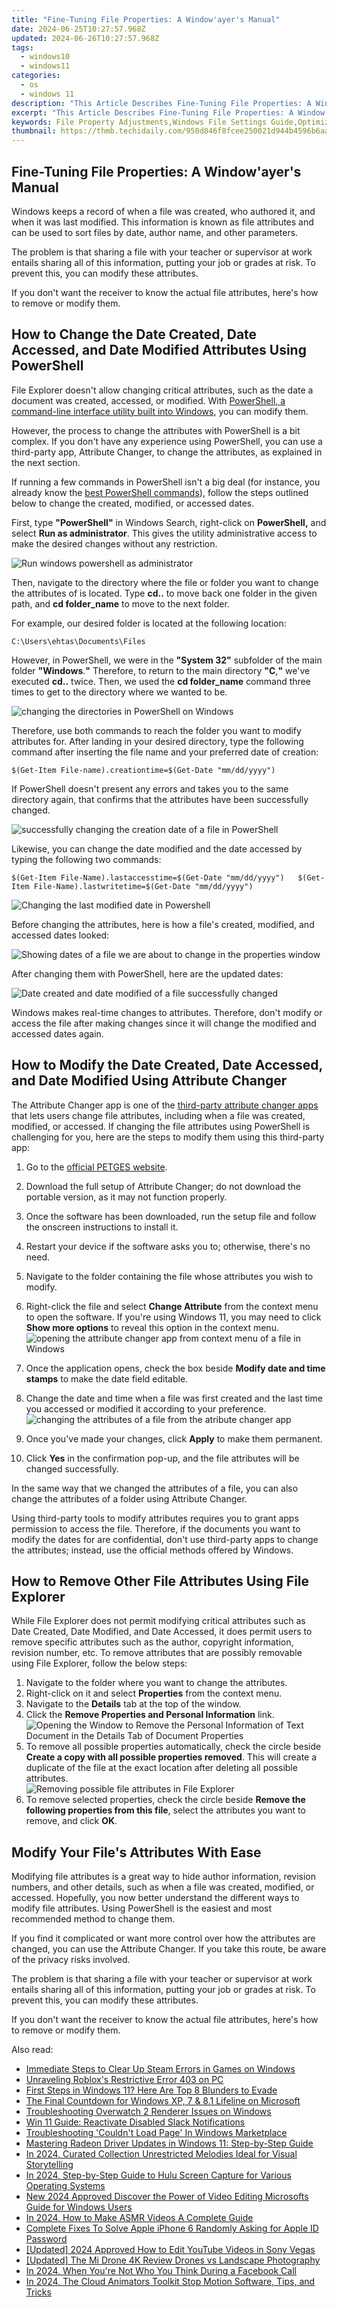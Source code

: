 ```yaml
---
title: "Fine-Tuning File Properties: A Window'ayer's Manual"
date: 2024-06-25T10:27:57.968Z
updated: 2024-06-26T10:27:57.968Z
tags:
  - windows10
  - windows11
categories:
  - os
  - windows 11
description: "This Article Describes Fine-Tuning File Properties: A Window'ayer's Manual"
excerpt: "This Article Describes Fine-Tuning File Properties: A Window'ayer's Manual"
keywords: File Property Adjustments,Windows File Settings Guide,Optimize File Attributes,Advanced File Configurations,Enhance File Properties,File Customization Techniques,Mastering File Settings
thumbnail: https://thmb.techidaily.com/950d846f8fcee250021d944b4596b6aafb3f396fb97820df6fae0f8fc53f28aa.jpg
---
```


## Fine-Tuning File Properties: A Window'ayer's Manual

 Windows keeps a record of when a file was created, who authored it, and when it was last modified. This information is known as file attributes and can be used to sort files by date, author name, and other parameters.

 The problem is that sharing a file with your teacher or supervisor at work entails sharing all of this information, putting your job or grades at risk. To prevent this, you can modify these attributes.

 If you don't want the receiver to know the actual file attributes, here's how to remove or modify them.

## How to Change the Date Created, Date Accessed, and Date Modified Attributes Using PowerShell

 File Explorer doesn't allow changing critical attributes, such as the date a document was created, accessed, or modified. With [PowerShell, a command-line interface utility built into Windows](http://www.makeuseof.com/what-is-windows-powershell/), you can modify them.

 However, the process to change the attributes with PowerShell is a bit complex. If you don't have any experience using PowerShell, you can use a third-party app, Attribute Changer, to change the attributes, as explained in the next section.

 If running a few commands in PowerShell isn't a big deal (for instance, you already know the [best PowerShell commands](https://www.makeuseof.com/windows-powershell-commands-cmdlets/)), follow the steps outlined below to change the created, modified, or accessed dates.

 First, type **"PowerShell"** in Windows Search, right-click on **PowerShell,** and select **Run as administrator**. This gives the utility administrative access to make the desired changes without any restriction.

![Run windows powershell as administrator](https://static1.makeuseofimages.com/wordpress/wp-content/uploads/2023/05/run-windows-powershell-as-administrator.jpg)

 Then, navigate to the directory where the file or folder you want to change the attributes of is located. Type **cd..** to move back one folder in the given path, and **cd folder\_name** to move to the next folder.

 For example, our desired folder is located at the following location:

`C:\Users\ehtas\Documents\Files`

 However, in PowerShell, we were in the **"System 32"** subfolder of the main folder **"Windows**.**"** Therefore, to return to the main directory **"C**,**"** we've executed **cd..** twice. Then, we used the **cd folder\_name** command three times to get to the directory where we wanted to be.

![changing the directories in PowerShell on Windows](https://static1.makeuseofimages.com/wordpress/wp-content/uploads/2023/10/changing-directories.jpg)

 Therefore, use both commands to reach the folder you want to modify attributes for. After landing in your desired directory, type the following command after inserting the file name and your preferred date of creation:

`$(Get-Item File-name).creationtime=$(Get-Date "mm/dd/yyyy")`

 If PowerShell doesn't present any errors and takes you to the same directory again, that confirms that the attributes have been successfully changed.

![successfully changing the creation date of a file in PowerShell](https://static1.makeuseofimages.com/wordpress/wp-content/uploads/2023/10/creation-date-has-been-changed.jpg)

 Likewise, you can change the date modified and the date accessed by typing the following two commands:

`$(Get-Item File-Name).lastaccesstime=$(Get-Date "mm/dd/yyyy")  
$(Get-Item File-Name).lastwritetime=$(Get-Date "mm/dd/yyyy")`

![Changing the last modified date in Powershell](https://static1.makeuseofimages.com/wordpress/wp-content/uploads/2023/10/last-modified-date-has-been-changed.jpg)

 Before changing the attributes, here is how a file's created, modified, and accessed dates looked:

![Showing dates of a file we are about to change in the properties window](https://static1.makeuseofimages.com/wordpress/wp-content/uploads/2023/10/dates-of-a-file-we-are-about-to-change.jpg)

 After changing them with PowerShell, here are the updated dates:

![Date created and date modified of a file successfully changed](https://static1.makeuseofimages.com/wordpress/wp-content/uploads/2023/10/date-created-and-date-modified-of-a-file-successfully-changed.jpg)

 Windows makes real-time changes to attributes. Therefore, don't modify or access the file after making changes since it will change the modified and accessed dates again.

## How to Modify the Date Created, Date Accessed, and Date Modified Using Attribute Changer

 The Attribute Changer app is one of the [third-party attribute changer apps](https://www.makeuseof.com/apps-change-created-modified-date-windows/) that lets users change file attributes, including when a file was created, modified, or accessed. If changing the file attributes using PowerShell is challenging for you, here are the steps to modify them using this third-party app:

1. Go to the [official PETGES website](https://www.petges.lu/).
2. Download the full setup of Attribute Changer; do not download the portable version, as it may not function properly.
3. Once the software has been downloaded, run the setup file and follow the onscreen instructions to install it.
4. Restart your device if the software asks you to; otherwise, there's no need.
5. Navigate to the folder containing the file whose attributes you wish to modify.

1. Right-click the file and select **Change Attribute** from the context menu to open the software. If you're using Windows 11, you may need to click **Show more options** to reveal this option in the context menu.  
![opening the attribute changer app from context menu of a file in Windows](https://static1.makeuseofimages.com/wordpress/wp-content/uploads/2023/10/opening-the-attribute-changer-app-from-context-menu-of-a-file-in-windows.jpg)
2. Once the application opens, check the box beside **Modify date and time stamps** to make the date field editable.
3. Change the date and time when a file was first created and the last time you accessed or modified it according to your preference.  
![changing the attributes of a file from the atribute changer app](https://static1.makeuseofimages.com/wordpress/wp-content/uploads/2023/10/changing-the-attributes-of-a-file-from-the-atribute-changer-app.jpg)
4. Once you've made your changes, click **Apply** to make them permanent.
5. Click **Yes** in the confirmation pop-up, and the file attributes will be changed successfully.

 In the same way that we changed the attributes of a file, you can also change the attributes of a folder using Attribute Changer.

 Using third-party tools to modify attributes requires you to grant apps permission to access the file. Therefore, if the documents you want to modify the dates for are confidential, don't use third-party apps to change the attributes; instead, use the official methods offered by Windows.

## How to Remove Other File Attributes Using File Explorer

 While File Explorer does not permit modifying critical attributes such as Date Created, Date Modified, and Date Accessed, it does permit users to remove specific attributes such as the author, copyright information, revision number, etc. To remove attributes that are possibly removable using File Explorer, follow the below steps:

1. Navigate to the folder where you want to change the attributes.
2. Right-click on it and select **Properties** from the context menu.
3. Navigate to the **Details** tab at the top of the window.
4. Click the **Remove Properties and Personal Information** link.  
![Opening the Window to Remove the Personal Information of Text Document in the Details Tab of Document Properties](https://static1.makeuseofimages.com/wordpress/wp-content/uploads/2022/05/1-Removing-the-Personal-Information-of-Text-Document-in-the-Details-Tab-of-Document-Properties.jpg)
5. To remove all possible properties automatically, check the circle beside **Create a copy with all possible properties removed**. This will create a duplicate of the file at the exact location after deleting all possible attributes.  
![Removing possible file attributes in File Explorer](https://static1.makeuseofimages.com/wordpress/wp-content/uploads/2023/10/removing-possible-file-attributes-in-file-explorer.jpg)
6. To remove selected properties, check the circle beside **Remove the following properties from this file**, select the attributes you want to remove, and click **OK**.

## Modify Your File's Attributes With Ease

 Modifying file attributes is a great way to hide author information, revision numbers, and other details, such as when a file was created, modified, or accessed. Hopefully, you now better understand the different ways to modify file attributes. Using PowerShell is the easiest and most recommended method to change them.

 If you find it complicated or want more control over how the attributes are changed, you can use the Attribute Changer. If you take this route, be aware of the privacy risks involved.

 The problem is that sharing a file with your teacher or supervisor at work entails sharing all of this information, putting your job or grades at risk. To prevent this, you can modify these attributes.

 If you don't want the receiver to know the actual file attributes, here's how to remove or modify them.

<span class="atpl-alsoreadstyle">Also read:</span>
<div><ul>
<li><a href="https://win11.techidaily.com/immediate-steps-to-clear-up-steam-errors-in-games-on-windows/"><u>Immediate Steps to Clear Up Steam Errors in Games on Windows</u></a></li>
<li><a href="https://win11.techidaily.com/unraveling-robloxs-restrictive-error-403-on-pc/"><u>Unraveling Roblox's Restrictive Error 403 on PC</u></a></li>
<li><a href="https://win11.techidaily.com/first-steps-in-windows-11-here-are-top-8-blunders-to-evade/"><u>First Steps in Windows 11? Here Are Top 8 Blunders to Evade</u></a></li>
<li><a href="https://win11.techidaily.com/the-final-countdown-for-windows-xp-7-and-81-lifeline-on-microsoft/"><u>The Final Countdown for Windows XP, 7 & 8.1 Lifeline on Microsoft</u></a></li>
<li><a href="https://win11.techidaily.com/troubleshooting-overwatch-2-renderer-issues-on-windows/"><u>Troubleshooting Overwatch 2 Renderer Issues on Windows</u></a></li>
<li><a href="https://win11.techidaily.com/win-11-guide-reactivate-disabled-slack-notifications/"><u>Win 11 Guide: Reactivate Disabled Slack Notifications</u></a></li>
<li><a href="https://win11.techidaily.com/troubleshooting-couldnt-load-page-in-windows-marketplace/"><u>Troubleshooting 'Couldn't Load Page' In Windows Marketplace</u></a></li>
<li><a href="https://win11.techidaily.com/mastering-radeon-driver-updates-in-windows-11-step-by-step-guide/"><u>Mastering Radeon Driver Updates in Windows 11: Step-by-Step Guide</u></a></li>
<li><a href="https://sound-tweaking.techidaily.com/in-2024-curated-collection-unrestricted-melodies-ideal-for-visual-storytelling/"><u>In 2024, Curated Collection Unrestricted Melodies Ideal for Visual Storytelling</u></a></li>
<li><a href="https://remote-screen-capture.techidaily.com/in-2024-step-by-step-guide-to-hulu-screen-capture-for-various-operating-systems/"><u>In 2024, Step-by-Step Guide to Hulu Screen Capture for Various Operating Systems</u></a></li>
<li><a href="https://video-creation-software.techidaily.com/new-2024-approved-discover-the-power-of-video-editing-microsofts-guide-for-windows-users/"><u>New 2024 Approved Discover the Power of Video Editing Microsofts Guide for Windows Users</u></a></li>
<li><a href="https://youtube-stream.techidaily.com/in-2024-how-to-make-asmr-videos-a-complete-guide/"><u>In 2024, How to Make ASMR Videos  A Complete Guide</u></a></li>
<li><a href="https://ios-unlock.techidaily.com/complete-fixes-to-solve-apple-iphone-6-randomly-asking-for-apple-id-password-by-drfone-ios/"><u>Complete Fixes To Solve Apple iPhone 6 Randomly Asking for Apple ID Password</u></a></li>
<li><a href="https://facebook-video-share.techidaily.com/updated-2024-approved-how-to-edit-youtube-videos-in-sony-vegas/"><u>[Updated] 2024 Approved  How to Edit YouTube Videos in Sony Vegas</u></a></li>
<li><a href="https://some-guidance.techidaily.com/updated-the-mi-drone-4k-review-drones-vs-landscape-photography/"><u>[Updated] The Mi Drone 4K Review  Drones vs Landscape Photography</u></a></li>
<li><a href="https://facebook-video-content.techidaily.com/in-2024-when-youre-not-who-you-think-during-a-facebook-call/"><u>In 2024, When You're Not Who You Think During a Facebook Call</u></a></li>
<li><a href="https://video-content-creator.techidaily.com/in-2024-the-cloud-animators-toolkit-stop-motion-software-tips-and-tricks/"><u>In 2024, The Cloud Animators Toolkit Stop Motion Software, Tips, and Tricks</u></a></li>
</ul></div>

<ins class="adsbygoogle"
      style="display:block"
      data-ad-client="ca-pub-7571918770474297"
      data-ad-slot="8358498916"
      data-ad-format="auto"
      data-full-width-responsive="true"></ins>